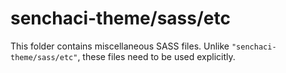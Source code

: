 # senchaci-theme/sass/etc

This folder contains miscellaneous SASS files. Unlike `"senchaci-theme/sass/etc"`, these files
need to be used explicitly.
